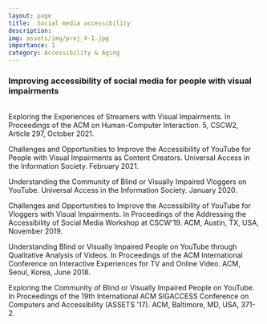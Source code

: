 ```yaml
---
layout: page
title:  Social media accessibility
description:
img: assets/img/proj_4-1.jpg
importance: 1
category: Accessibility & Aging
---
```


<h3>Improving accessibility of social media for people with visual impairments</h3>
<br>
Exploring the Experiences of Streamers with Visual Impairments. In Proceedings of the ACM on Human-Computer Interaction. 5, CSCW2, Article 297, October 2021.

Challenges and Opportunities to Improve the Accessibility of YouTube for People with Visual Impairments as Content Creators. Universal Access in the Information Society. February 2021.

Understanding the Community of Blind or Visually Impaired Vloggers on YouTube. Universal Access in the Information Society. January 2020.

Challenges and Opportunities to Improve the Accessibility of YouTube for Vloggers with Visual Impairments. In Proceedings of the Addressing the Accessibility of Social Media Workshop at CSCW'19. ACM, Austin, TX, USA, November 2019.

Understanding Blind or Visually Impaired People on YouTube through Qualitative Analysis of Videos. In Proceedings of the ACM International Conference on Interactive Experiences for TV and Online Video. ACM, Seoul, Korea, June 2018.

Exploring the Community of Blind or Visually Impaired People on YouTube. In Proceedings of the 19th International ACM SIGACCESS Conference on Computers and Accessibility (ASSETS ’17). ACM, Baltimore, MD, USA, 371-2.
